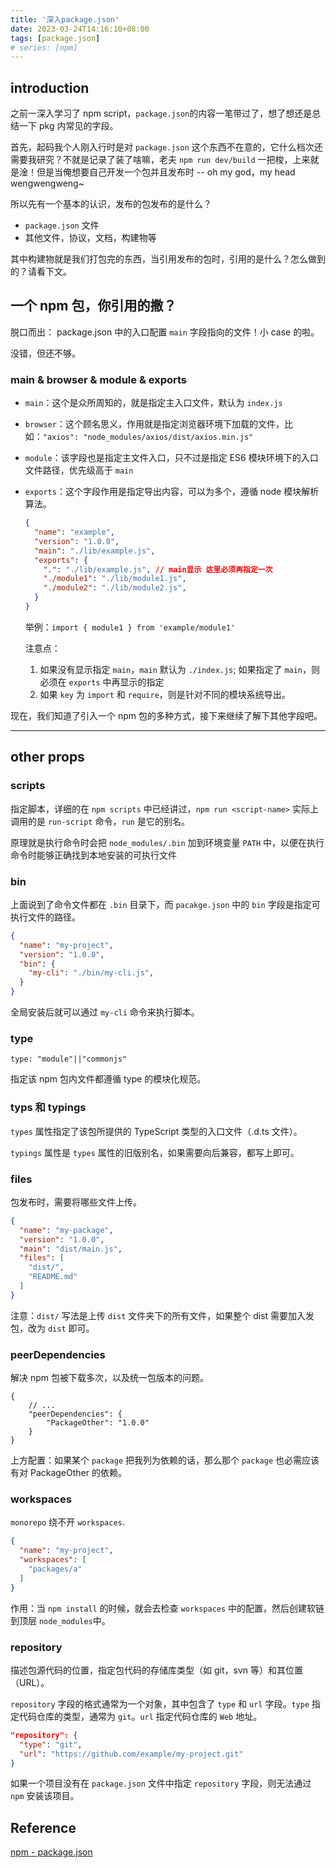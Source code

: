 ```yaml
---
title: '深入package.json'
date: 2023-03-24T14:16:10+08:00
tags: [package.json]
# series: [npm]
---
```


## introduction

之前一深入学习了 npm script，`package.json`的内容一笔带过了，想了想还是总结一下 pkg 内常见的字段。

首先，起码我个人刚入行时是对 `package.json` 这个东西不在意的，它什么档次还需要我研究？不就是记录了装了啥嘛，老夫 `npm run dev/build` 一把梭，上来就是淦！但是当俺想要自己开发一个包并且发布时 -- oh my god，my head wengwengweng~

所以先有一个基本的认识，发布的包发布的是什么？

- `package.json` 文件
- 其他文件，协议，文档，构建物等

其中构建物就是我们打包完的东西，当引用发布的包时，引用的是什么？怎么做到的？请看下文。

<!-- > 本文全局假设有一个发布的包名为 `pkg-show` -->

## 一个 npm 包，你引用的撒？

脱口而出： package.json 中的入口配置 `main` 字段指向的文件！小 case 的啦。

没错，但还不够。

### main & browser & module & exports

- `main`：这个是众所周知的，就是指定主入口文件，默认为 `index.js`
- `browser`：这个顾名思义，作用就是指定浏览器环境下加载的文件，比如：`"axios": "node_modules/axios/dist/axios.min.js"`
- `module`：该字段也是指定主文件入口，只不过是指定 ES6 模块环境下的入口文件路径，优先级高于 `main`
- `exports`：这个字段作用是指定导出内容，可以为多个，遵循 node 模块解析算法。

  ```JSON
  {
    "name": "example",
    "version": "1.0.0",
    "main": "./lib/example.js",
    "exports": {
      ".": "./lib/example.js", // main显示 这里必须再指定一次
      "./module1": "./lib/module1.js",
      "./module2": "./lib/module2.js",
    }
  }
  ```

  举例：`import { module1 } from 'example/module1'`

  注意点：

  1. 如果没有显示指定 `main`，`main` 默认为 `./index.js`; 如果指定了 `main`，则必须在 `exports` 中再显示的指定
  2. 如果 `key` 为 `import` 和 `require`，则是针对不同的模块系统导出。

现在，我们知道了引入一个 npm 包的多种方式，接下来继续了解下其他字段吧。

---

## other props

### scripts

指定脚本，详细的在 `npm scripts` 中已经讲过，`npm run <script-name>` 实际上调用的是 `run-script` 命令，`run` 是它的别名。

原理就是执行命令时会把 `node_modules/.bin` 加到环境变量 `PATH` 中，以便在执行命令时能够正确找到本地安装的可执行文件

### bin

上面说到了命令文件都在 `.bin` 目录下，而 `pacakge.json` 中的 `bin` 字段是指定可执行文件的路径。

```JSON
{
  "name": "my-project",
  "version": "1.0.0",
  "bin": {
    "my-cli": "./bin/my-cli.js",
  }
}
```

全局安装后就可以通过 `my-cli` 命令来执行脚本。

### type

`type: "module"||"commonjs"`

指定该 npm 包内文件都遵循 type 的模块化规范。

### typs 和 typings

`types` 属性指定了该包所提供的 TypeScript 类型的入口文件（.d.ts 文件）。

`typings` 属性是 `types` 属性的旧版别名，如果需要向后兼容，都写上即可。

### files

包发布时，需要将哪些文件上传。

```JSON
{
  "name": "my-package",
  "version": "1.0.0",
  "main": "dist/main.js",
  "files": [
    "dist/",
    "README.md"
  ]
}
```

注意：`dist/` 写法是上传 `dist` 文件夹下的所有文件，如果整个 dist 需要加入发包，改为 `dist` 即可。

### peerDependencies

解决 npm 包被下载多次，以及统一包版本的问题。

```JS
{
    // ...
    "peerDependencies": {
        "PackageOther": "1.0.0"
    }
}
```

上方配置：如果某个 `package` 把我列为依赖的话，那么那个 `package` 也必需应该有对 PackageOther 的依赖。

### workspaces

`monorepo` 绕不开 `workspaces`.

```JSON
{
  "name": "my-project",
  "workspaces": [
    "packages/a"
  ]
}
```

作用：当 `npm install` 的时候，就会去检查 `workspaces` 中的配置，然后创建软链到顶层 `node_modules`中。

### repository

描述包源代码的位置，指定包代码的存储库类型（如 git，svn 等）和其位置（URL）。

`repository` 字段的格式通常为一个对象，其中包含了 `type` 和 `url` 字段。`type` 指定代码仓库的类型，通常为 `git`。`url` 指定代码仓库的 `Web` 地址。

```JSON
"repository": {
  "type": "git",
  "url": "https://github.com/example/my-project.git"
}
```

如果一个项目没有在 `package.json` 文件中指定 `repository` 字段，则无法通过 `npm` 安装该项目。

## Reference

[npm - package.json](https://docs.npmjs.com/cli/v7/configuring-npm/package-json)
